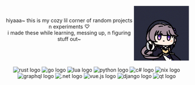 <img width="150px" align="right" alt="image" src="download.gif" />



<br>
<p align="center">hiyaaa~ this is my cozy lil corner of random projects n experiments ♡<br>i made these while learning, messing up, n figuring stuff out~</p>



<br clear="both">
<br>
<div align="center">
  <img src="https://img.shields.io/badge/rust-%23000000.svg?style=for-the-badge&logo=rust&logoColor=white" height="23" alt="rust logo" />
<img src="https://img.shields.io/badge/go-%2300ADD8.svg?style=for-the-badge&logo=go&logoColor=white" height="23" alt="go logo" />
<img src="https://img.shields.io/badge/lua-%232C2D72.svg?style=for-the-badge&logo=lua&logoColor=white" height="23" alt="lua logo" />
<img src="https://img.shields.io/badge/python-3670A0?style=for-the-badge&logo=python&logoColor=ffdd54" height="23" alt="python logo" />
<!-- <img src="https://img.shields.io/badge/typescript-%23007ACC.svg?style=for-the-badge&logo=typescript&logoColor=white" height="23" alt="typescript logo" /> -->
<img src="https://img.shields.io/badge/c%23-%23239120.svg?style=for-the-badge&logo=csharp&logoColor=white" height="23" alt="c# logo" />
<img src="https://img.shields.io/badge/NIX-5277C3.svg?style=for-the-badge&logo=NixOS&logoColor=white" height="23" alt="nix logo" />
<img src="https://img.shields.io/badge/-GraphQL-E10098?style=for-the-badge&logo=graphql&logoColor=white" height="23" alt="graphql logo" />
<img src="https://img.shields.io/badge/.NET-5C2D91?style=for-the-badge&logo=.net&logoColor=white" height="23" alt=".net logo" />
<img src="https://img.shields.io/badge/vue.js-%2335495e.svg?style=for-the-badge&logo=vuedotjs&logoColor=%234FC08D" height="23" alt="vue.js logo" />
<img src="https://img.shields.io/badge/django-%23092E20.svg?style=for-the-badge&logo=django&logoColor=white" height="23" alt="django logo" />
<img src="https://img.shields.io/badge/Qt-%23217346.svg?style=for-the-badge&logo=Qt&logoColor=white" height="23" alt="qt logo" />

</div>

###
